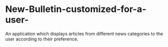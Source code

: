 # New-Bulletin-customized-for-a-user-
An application which displays articles from different news categories to the user according to their preference.  
